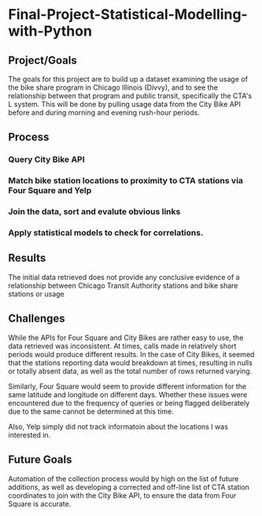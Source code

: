 # Final-Project-Statistical-Modelling-with-Python

## Project/Goals
The goals for this project are to build up a dataset examining the usage of the bike share program in Chicago Illinois (Divvy), and to see the relationship between that program and public transit, specifically the CTA's L system. This will be done by pulling usage data from the City Bike API before and during morning and evening rush-hour periods.

## Process
### Query City Bike API
### Match bike station locations to proximity to CTA stations via Four Square and Yelp
### Join the data, sort and evalute obvious links
### Apply statistical models to check for correlations.

## Results
The initial data retrieved does not provide any conclusive evidence of a relationship between Chicago Transit Authority stations and bike share stations or usage

## Challenges 
While the APIs for Four Square and City Bikes are rather easy to use, the data retrieved was inconsistent. At times, calls made in relatively short periods would produce different results.
In the case of City Bikes, it seemed that the stations reporting data would breakdown at times, resulting in nulls or totally absent data, as well as the total number of rows returned varying. 

Similarly, Four Square would seem to provide different information for the same latitude and longitude on different days. 
Whether these issues were encountered due to the frequency of queries or being flagged deliberately due to the same cannot be determined at this time.

Also, Yelp simply did not track informatoin about the locations I was interested in.

## Future Goals
Automation of the collection process would by high on the list of future additions, as well as developing a corrected and off-line list of CTA station coordinates to join with the City Bike API, to ensure the data from Four Square is accurate.
